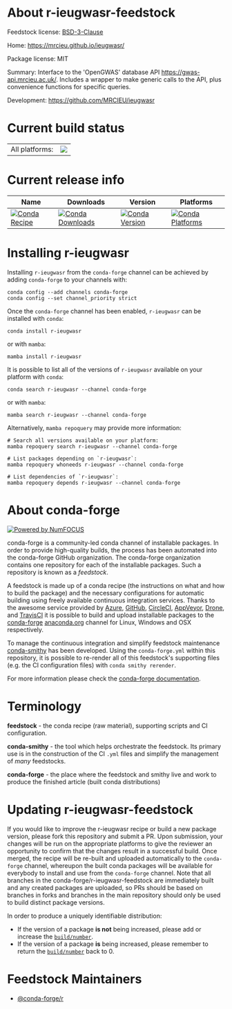 About r-ieugwasr-feedstock
==========================

Feedstock license: [BSD-3-Clause](https://github.com/conda-forge/r-ieugwasr-feedstock/blob/main/LICENSE.txt)

Home: https://mrcieu.github.io/ieugwasr/

Package license: MIT

Summary: Interface to the 'OpenGWAS' database API <https://gwas-api.mrcieu.ac.uk/>. Includes a wrapper to make generic calls to the API, plus convenience functions for specific queries.

Development: https://github.com/MRCIEU/ieugwasr

Current build status
====================


<table><tr><td>All platforms:</td>
    <td>
      <a href="https://dev.azure.com/conda-forge/feedstock-builds/_build/latest?definitionId=22878&branchName=main">
        <img src="https://dev.azure.com/conda-forge/feedstock-builds/_apis/build/status/r-ieugwasr-feedstock?branchName=main">
      </a>
    </td>
  </tr>
</table>

Current release info
====================

| Name | Downloads | Version | Platforms |
| --- | --- | --- | --- |
| [![Conda Recipe](https://img.shields.io/badge/recipe-r--ieugwasr-green.svg)](https://anaconda.org/conda-forge/r-ieugwasr) | [![Conda Downloads](https://img.shields.io/conda/dn/conda-forge/r-ieugwasr.svg)](https://anaconda.org/conda-forge/r-ieugwasr) | [![Conda Version](https://img.shields.io/conda/vn/conda-forge/r-ieugwasr.svg)](https://anaconda.org/conda-forge/r-ieugwasr) | [![Conda Platforms](https://img.shields.io/conda/pn/conda-forge/r-ieugwasr.svg)](https://anaconda.org/conda-forge/r-ieugwasr) |

Installing r-ieugwasr
=====================

Installing `r-ieugwasr` from the `conda-forge` channel can be achieved by adding `conda-forge` to your channels with:

```
conda config --add channels conda-forge
conda config --set channel_priority strict
```

Once the `conda-forge` channel has been enabled, `r-ieugwasr` can be installed with `conda`:

```
conda install r-ieugwasr
```

or with `mamba`:

```
mamba install r-ieugwasr
```

It is possible to list all of the versions of `r-ieugwasr` available on your platform with `conda`:

```
conda search r-ieugwasr --channel conda-forge
```

or with `mamba`:

```
mamba search r-ieugwasr --channel conda-forge
```

Alternatively, `mamba repoquery` may provide more information:

```
# Search all versions available on your platform:
mamba repoquery search r-ieugwasr --channel conda-forge

# List packages depending on `r-ieugwasr`:
mamba repoquery whoneeds r-ieugwasr --channel conda-forge

# List dependencies of `r-ieugwasr`:
mamba repoquery depends r-ieugwasr --channel conda-forge
```


About conda-forge
=================

[![Powered by
NumFOCUS](https://img.shields.io/badge/powered%20by-NumFOCUS-orange.svg?style=flat&colorA=E1523D&colorB=007D8A)](https://numfocus.org)

conda-forge is a community-led conda channel of installable packages.
In order to provide high-quality builds, the process has been automated into the
conda-forge GitHub organization. The conda-forge organization contains one repository
for each of the installable packages. Such a repository is known as a *feedstock*.

A feedstock is made up of a conda recipe (the instructions on what and how to build
the package) and the necessary configurations for automatic building using freely
available continuous integration services. Thanks to the awesome service provided by
[Azure](https://azure.microsoft.com/en-us/services/devops/), [GitHub](https://github.com/),
[CircleCI](https://circleci.com/), [AppVeyor](https://www.appveyor.com/),
[Drone](https://cloud.drone.io/welcome), and [TravisCI](https://travis-ci.com/)
it is possible to build and upload installable packages to the
[conda-forge](https://anaconda.org/conda-forge) [anaconda.org](https://anaconda.org/)
channel for Linux, Windows and OSX respectively.

To manage the continuous integration and simplify feedstock maintenance
[conda-smithy](https://github.com/conda-forge/conda-smithy) has been developed.
Using the ``conda-forge.yml`` within this repository, it is possible to re-render all of
this feedstock's supporting files (e.g. the CI configuration files) with ``conda smithy rerender``.

For more information please check the [conda-forge documentation](https://conda-forge.org/docs/).

Terminology
===========

**feedstock** - the conda recipe (raw material), supporting scripts and CI configuration.

**conda-smithy** - the tool which helps orchestrate the feedstock.
                   Its primary use is in the construction of the CI ``.yml`` files
                   and simplify the management of *many* feedstocks.

**conda-forge** - the place where the feedstock and smithy live and work to
                  produce the finished article (built conda distributions)


Updating r-ieugwasr-feedstock
=============================

If you would like to improve the r-ieugwasr recipe or build a new
package version, please fork this repository and submit a PR. Upon submission,
your changes will be run on the appropriate platforms to give the reviewer an
opportunity to confirm that the changes result in a successful build. Once
merged, the recipe will be re-built and uploaded automatically to the
`conda-forge` channel, whereupon the built conda packages will be available for
everybody to install and use from the `conda-forge` channel.
Note that all branches in the conda-forge/r-ieugwasr-feedstock are
immediately built and any created packages are uploaded, so PRs should be based
on branches in forks and branches in the main repository should only be used to
build distinct package versions.

In order to produce a uniquely identifiable distribution:
 * If the version of a package **is not** being increased, please add or increase
   the [``build/number``](https://docs.conda.io/projects/conda-build/en/latest/resources/define-metadata.html#build-number-and-string).
 * If the version of a package **is** being increased, please remember to return
   the [``build/number``](https://docs.conda.io/projects/conda-build/en/latest/resources/define-metadata.html#build-number-and-string)
   back to 0.

Feedstock Maintainers
=====================

* [@conda-forge/r](https://github.com/orgs/conda-forge/teams/r/)

